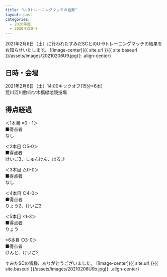 ```yaml
---
title: "U-9トレーニングマッチの結果"
layout: post
categories:
  - 2020年度
  - 2020年度U-9
---
```


2021年2月6日（土）に行われたすみだSCとのU-9トレーニングマッチの結果をお知らせいたします。
![image-center]({{ site.url }}{{ site.baseurl }}/assets/images/20210206U9.jpg){: .align-center}

## 日時・会場

2021年2月6日（土）14:00キックオフ(15分×6本)<br>
荒川河川敷四ツ木橋緑地競技場

## 得点経過

＜1本目 ×0 - 1＞<br>
■得点者<br>
なし

＜2本目 ○5-0＞<br>
■得点者<br>
けいご3、しゅんけん、はるき

＜3本目 △0-0＞<br>
■得点者<br>
なし

＜4本目 ○4-0＞<br>
■得点者<br>
りょう2、けいご2

＜5本目 ×1-3＞<br>
■得点者<br>
りょう

<6本目 ○3-0＞<br>
■得点者<br>
けんと、けいご2




すみだSCの皆様、ありがとうございました。
![image-center]({{ site.url }}{{ site.baseurl }}/assets/images/20210206U9b.jpg){: .align-center}
